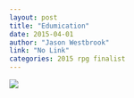 ```yaml
---
layout: post
title: "Edumication"
date: 2015-04-01
author: "Jason Westbrook"
link: "No Link"
categories: 2015 rpg finalist
---
```


![]({{site.url}}/2015images/Edumication.jpg)

